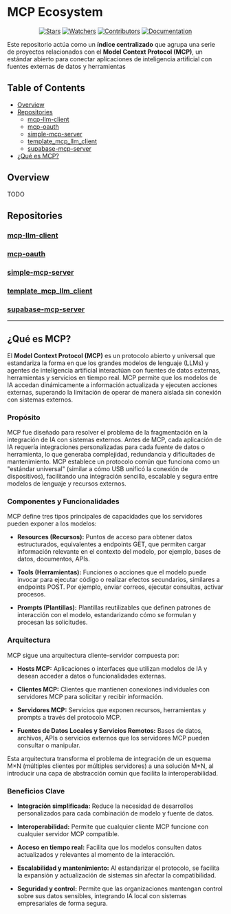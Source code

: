# MCP Ecosystem

<div align=center>

[![Stars](https://img.shields.io/github/stars/rb58853/mcp-ecosystem?style=flat&logo=github)](https://github.com/rb58853/mcp-ecosystem/stargazers)
[![Watchers](https://img.shields.io/github/watchers/rb58853/mcp-ecosystem?style=flat&logo=github)](https://github.com/rb58853/mcp-ecosystem)
[![Contributors](https://img.shields.io/github/contributors/rb58853/mcp-ecosystem)](https://github.com/rb58853/mcp-ecosystem/graphs/contributors)
[![Documentation](https://img.shields.io/badge/docs-modelcontextprotocol.io-blue.svg)](https://modelcontextprotocol.io)

</div>

Este repositorio actúa como un **índice centralizado** que agrupa una serie de proyectos relacionados con el **Model Context Protocol (MCP)**, un estándar abierto para conectar aplicaciones de inteligencia artificial con fuentes externas de datos y herramientas

## Table of Contents

* [Overview](#overview)
* [Repositories](#repositories)
  * [mcp-llm-client](#mcp-llm-client)
  * [mcp-oauth](#mcp-oauth)
  * [simple-mcp-server](#simple-mcp-server)
  * [template_mcp_llm_client](#template_mcp_llm_client)
  * [supabase-mcp-server](#supabase-mcp-server)
* [¿Qué es MCP?](#qué-es-mcp)

## Overview

TODO

## Repositories

### [mcp-llm-client](https://github.com/rb58853/mcp-llm-client)

### [mcp-oauth](https://github.com/rb58853/mcp-oauth)

### [simple-mcp-server](https://github.com/rb58853/)

### [template_mcp_llm_client](https://github.com/rb58853/template_mcp_llm_client)

### [supabase-mcp-server](https://github.com/rb58853/supabase-mcp-server)

---

## ¿Qué es MCP?

El **Model Context Protocol (MCP)** es un protocolo abierto y universal que estandariza la forma en que los grandes modelos de lenguaje (LLMs) y agentes de inteligencia artificial interactúan con fuentes de datos externas, herramientas y servicios en tiempo real. MCP permite que los modelos de IA accedan dinámicamente a información actualizada y ejecuten acciones externas, superando la limitación de operar de manera aislada sin conexión con sistemas externos.

### Propósito

MCP fue diseñado para resolver el problema de la fragmentación en la integración de IA con sistemas externos. Antes de MCP, cada aplicación de IA requería integraciones personalizadas para cada fuente de datos o herramienta, lo que generaba complejidad, redundancia y dificultades de mantenimiento. MCP establece un protocolo común que funciona como un "estándar universal" (similar a cómo USB unificó la conexión de dispositivos), facilitando una integración sencilla, escalable y segura entre modelos de lenguaje y recursos externos.

### Componentes y Funcionalidades

MCP define tres tipos principales de capacidades que los servidores pueden exponer a los modelos:

* **Resources (Recursos):** Puntos de acceso para obtener datos estructurados, equivalentes a endpoints GET, que permiten cargar información relevante en el contexto del modelo, por ejemplo, bases de datos, documentos, APIs.

* **Tools (Herramientas):** Funciones o acciones que el modelo puede invocar para ejecutar código o realizar efectos secundarios, similares a endpoints POST. Por ejemplo, enviar correos, ejecutar consultas, activar procesos.

* **Prompts (Plantillas):** Plantillas reutilizables que definen patrones de interacción con el modelo, estandarizando cómo se formulan y procesan las solicitudes.

### Arquitectura

MCP sigue una arquitectura cliente-servidor compuesta por:

* **Hosts MCP:** Aplicaciones o interfaces que utilizan modelos de IA y desean acceder a datos o funcionalidades externas.

* **Clientes MCP:** Clientes que mantienen conexiones individuales con servidores MCP para solicitar y recibir información.

* **Servidores MCP:** Servicios que exponen recursos, herramientas y prompts a través del protocolo MCP.

* **Fuentes de Datos Locales y Servicios Remotos:** Bases de datos, archivos, APIs o servicios externos que los servidores MCP pueden consultar o manipular.

Esta arquitectura transforma el problema de integración de un esquema M×N (múltiples clientes por múltiples servidores) a una solución M+N, al introducir una capa de abstracción común que facilita la interoperabilidad.

### Beneficios Clave

* **Integración simplificada:** Reduce la necesidad de desarrollos personalizados para cada combinación de modelo y fuente de datos.

* **Interoperabilidad:** Permite que cualquier cliente MCP funcione con cualquier servidor MCP compatible.

* **Acceso en tiempo real:** Facilita que los modelos consulten datos actualizados y relevantes al momento de la interacción.

* **Escalabilidad y mantenimiento:** Al estandarizar el protocolo, se facilita la expansión y actualización de sistemas sin afectar la compatibilidad.

* **Seguridad y control:** Permite que las organizaciones mantengan control sobre sus datos sensibles, integrando IA local con sistemas empresariales de forma segura.
